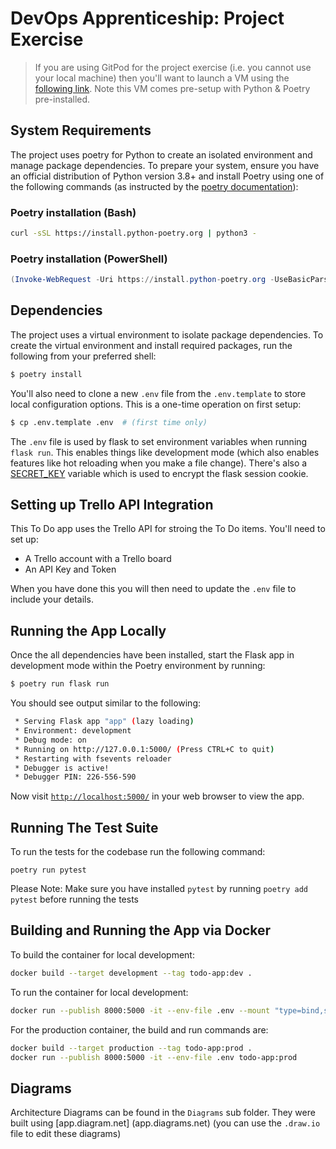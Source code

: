 # DevOps Apprenticeship: Project Exercise

> If you are using GitPod for the project exercise (i.e. you cannot use your local machine) then you'll want to launch a VM using the [following link](https://gitpod.io/#https://github.com/CorndelWithSoftwire/DevOps-Course-Starter). Note this VM comes pre-setup with Python & Poetry pre-installed.

## System Requirements

The project uses poetry for Python to create an isolated environment and manage package dependencies. To prepare your system, ensure you have an official distribution of Python version 3.8+ and install Poetry using one of the following commands (as instructed by the [poetry documentation](https://python-poetry.org/docs/#system-requirements)):

### Poetry installation (Bash)

```bash
curl -sSL https://install.python-poetry.org | python3 -
```

### Poetry installation (PowerShell)

```powershell
(Invoke-WebRequest -Uri https://install.python-poetry.org -UseBasicParsing).Content | py -
```

## Dependencies

The project uses a virtual environment to isolate package dependencies. To create the virtual environment and install required packages, run the following from your preferred shell:

```bash
$ poetry install
```

You'll also need to clone a new `.env` file from the `.env.template` to store local configuration options. This is a one-time operation on first setup:

```bash
$ cp .env.template .env  # (first time only)
```

The `.env` file is used by flask to set environment variables when running `flask run`. This enables things like development mode (which also enables features like hot reloading when you make a file change). There's also a [SECRET_KEY](https://flask.palletsprojects.com/en/1.1.x/config/#SECRET_KEY) variable which is used to encrypt the flask session cookie.

## Setting up Trello API Integration

This To Do app uses the Trello API for stroing the To Do items. You'll need to set up:

* A Trello account with a Trello board
* An API Key and Token

When you have done this you will then need to update the `.env` file to include your details.


## Running the App Locally

Once the all dependencies have been installed, start the Flask app in development mode within the Poetry environment by running:
```bash
$ poetry run flask run
```

You should see output similar to the following:
```bash
 * Serving Flask app "app" (lazy loading)
 * Environment: development
 * Debug mode: on
 * Running on http://127.0.0.1:5000/ (Press CTRL+C to quit)
 * Restarting with fsevents reloader
 * Debugger is active!
 * Debugger PIN: 226-556-590
```
Now visit [`http://localhost:5000/`](http://localhost:5000/) in your web browser to view the app.

## Running The Test Suite
To run the tests for the codebase run the following command:
```
poetry run pytest
```
Please Note: Make sure you have installed `pytest` by running `poetry add pytest` before running the tests 

## Building and Running the App via Docker

To build the container for local development:
```bash
docker build --target development --tag todo-app:dev .
```

To run the container for local development:
```bash
docker run --publish 8000:5000 -it --env-file .env --mount "type=bind,source=$(pwd)/todo_app,target=/app/todo_app" todo-app:dev 
```
For the production container, the build and run commands are:
```bash
docker build --target production --tag todo-app:prod .
docker run --publish 8000:5000 -it --env-file .env todo-app:prod
```

## Diagrams
Architecture Diagrams can be found in the `Diagrams` sub folder. They were built using [app.diagram.net] (app.diagrams.net) (you can use the `.draw.io` file to edit these diagrams) 